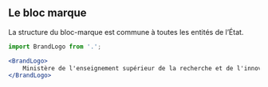 ## Le bloc marque
La structure du bloc-marque est commune à toutes les entités de l’État.

```jsx
import BrandLogo from '.';

<BrandLogo>
    Ministère de l'enseignement supérieur de la recherche et de l'innovation
</BrandLogo>
```
